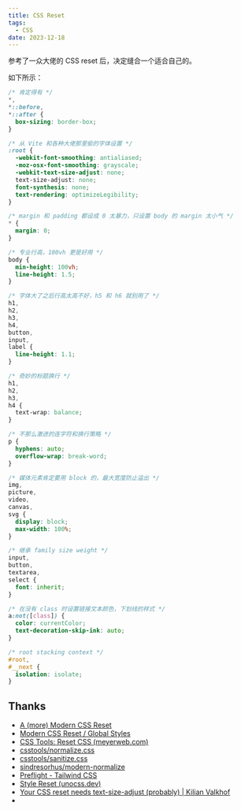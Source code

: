 ```yaml
---
title: CSS Reset
tags:
  - CSS
date: 2023-12-18
---
```



参考了一众大佬的 CSS reset 后，决定缝合一个适合自己的。

如下所示：

```css
/* 肯定得有 */
*,
*::before,
*::after {
  box-sizing: border-box;
}

/* 从 Vite 和各种大佬那里偷的字体设置 */
:root {
  -webkit-font-smoothing: antialiased;
  -moz-osx-font-smoothing: grayscale;
  -webkit-text-size-adjust: none;
  text-size-adjust: none;
  font-synthesis: none;
  text-rendering: optimizeLegibility;
}

/* margin 和 padding 都设成 0 太暴力，只设置 body 的 margin 太小气 */
* {
  margin: 0;
}

/* 专业行高，100vh 更是好用 */
body {
  min-height: 100vh;
  line-height: 1.5;
}

/* 字体大了之后行高太高不好，h5 和 h6 就别用了 */
h1,
h2,
h3,
h4,
button,
input,
label {
  line-height: 1.1;
}

/* 奇妙的标题换行 */
h1,
h2,
h3,
h4 {
  text-wrap: balance;
}

/* 不那么激进的连字符和换行策略 */
p {
  hyphens: auto;
  overflow-wrap: break-word;
}

/* 媒体元素肯定要用 block 的，最大宽度防止溢出 */
img,
picture,
video,
canvas,
svg {
  display: block;
  max-width: 100%;
}

/* 继承 family size weight */
input,
button,
textarea,
select {
  font: inherit;
}

/* 在没有 class 时设置链接文本颜色，下划线的样式 */
a:not([class]) {
  color: currentColor;
  text-decoration-skip-ink: auto;
}

/* root stacking context */
#root,
#__next {
  isolation: isolate;
}
```


## Thanks

- [A (more) Modern CSS Reset](https://andy-bell.co.uk/a-more-modern-css-reset/)
- [Modern CSS Reset / Global Styles](https://www.joshwcomeau.com/css/custom-css-reset/)
- [CSS Tools: Reset CSS (meyerweb.com)](https://meyerweb.com/eric/tools/css/reset/index.html)
- [csstools/normalize.css](https://github.com/csstools/normalize.css)
- [csstools/sanitize.css](https://github.com/csstools/sanitize.css)
- [sindresorhus/modern-normalize](https://github.com/sindresorhus/modern-normalize)
- [Preflight - Tailwind CSS](https://tailwindcss.com/docs/preflight)
- [Style Reset (unocss.dev)](https://unocss.dev/guide/style-reset)
- [Your CSS reset needs text-size-adjust (probably) | Kilian Valkhof](https://kilianvalkhof.com/2022/css-html/your-css-reset-needs-text-size-adjust-probably/)
- 
